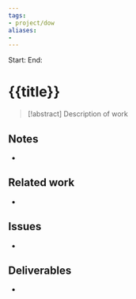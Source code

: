 ```yaml
---
tags:
- project/dow
aliases: 
- 
---
```


Start: 
End:

# {{title}}

> [!abstract] Description of work
> 

## Notes

- 

## Related work

- 

## Issues

- 

## Deliverables

- 

